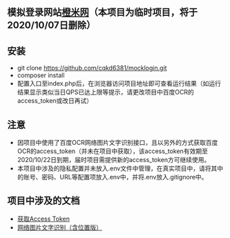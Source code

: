 ## 模拟登录网站[橙米网](https://www.chengmi.cn)（本项目为临时项目，将于2020/10/07日删除）
## 安装
- git clone https://github.com/cqkd6381/mocklogin.git
- composer install
- 配置入口至index.php后，在浏览器访问项目地址即可查看运行结果（如运行结果显示类似当日QPS已达上限等提示，请更改项目中百度OCR的access_token或改日再试）
## 注意
- 因项目中使用了百度OCR网络图片文字识别接口，且以另外的方式获取百度OCR的access_token（并未在项目中获取），该access_token有效期至2020/10/22日到期，届时项目需提供新的access_token方可继续使用。
- 本项目中涉及的隐私配置并未放入.env文件中管理，在真实项目中，请将其中的账号、密码、URL等配置项放入.env中，并将.env放入.gitignore中。

## 项目中涉及的文档
- [获取Access Token](http://ai.baidu.com/ai-doc/REFERENCE/Ck3dwjhhu)
- [网络图片文字识别（含位置版）](https://cloud.baidu.com/doc/OCR/s/Nkaz574we)
